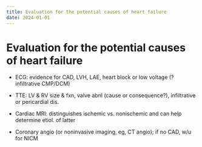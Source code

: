 ```yaml
---
title: Evaluation for the potential causes of heart failure
date: 2024-01-01
---
```

# Evaluation for the potential causes of heart failure

* ECG: evidence for CAD, LVH, LAE, heart block or low voltage (? infiltrative CMP/DCM)

* TTE: LV & RV size & fxn, valve abnl (cause or consequence?), infiltrative or pericardial dis.

* Cardiac MRI: distinguishes ischemic vs. nonischemic and can help determine etiol. of latter

* Coronary angio (or noninvasive imaging, eg, CT angio); if no CAD, w/u for NICM
